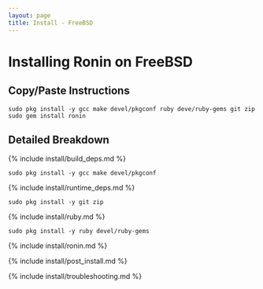 ```yaml
---
layout: page
title: Install - FreeBSD
---
```


# Installing Ronin on FreeBSD

## Copy/Paste Instructions

```shell
sudo pkg install -y gcc make devel/pkgconf ruby deve/ruby-gems git zip
sudo gem install ronin
```

## Detailed Breakdown

{% include install/build_deps.md %}

```shell
sudo pkg install -y gcc make devel/pkgconf
```

{% include install/runtime_deps.md %}

```shell
sudo pkg install -y git zip
```

{% include install/ruby.md %}

```shell
sudo pkg install -y ruby devel/ruby-gems
```

{% include install/ronin.md %}

{% include install/post_install.md %}

{% include install/troubleshooting.md %}
